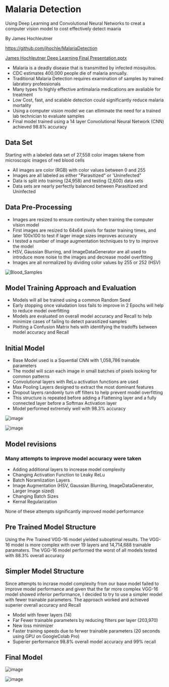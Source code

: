 # Malaria Detection

Using Deep Learning and Convolutional Neural Networks to creat a computer vision model to cost effectively detect maaria


By James Hochleutner



https://github.com/jhochle/MalariaDetection

[James Hochleutner Deep Learning Final Presentation.pptx](https://github.com/jhochle/MalariaDetection/files/8942084/James.Hochleutner.Deep.Learning.Final.Presentation.pptx)

- Malaria is a deadly disease that is transmitted by infected mosquitos.
- CDC estimates 400,000 people die of malaria annually.
- Traditional Malaria Detection requires examination of samples by trained labratory professionals
- Many types fo highly effective antimalaria medications are avaliable for treatment
- Low Cost, fast, and scalable detection could significantly reduce malaria mortality
- Using a computer vision model we can elliminate the need for a trained lab technician to evaluate samples
- Final model trained using a 14 layer Convolutional Neural Network (CNN) achieved 98.8% accuracy


## Data Set

Starting with a labeled data set of 27,558 color images takene from microscopic images of red blood cells

- All images are color (RGB) with color values between 0 and 255
- Images are all labeled as either "Parasitized" or 'Uninefected"
- Data is split into training (24,958) and testing (2,600) data sets
- Data sets are nearly perfectly balanced between Parasitized and Uninfected

## Data Pre-Processing

- Images are resized to ensure continuity when training the computer vision model
- First images are resized to 64x64 pixels for faster training times, and later 100x100 to test if lager image sizes improves accuracy
- I tested a number of image augmentation techniques to try to improve the model
- HSV, Gaussian Blurring, and ImageDataGenerator are all used to introduce more noise to the images and decrease model overfitting 
- Images are all normalized by dividing color values by 255 or 252 (HSV) 

![Blood_Samples](https://user-images.githubusercontent.com/62751735/174665229-fb97527f-c059-4e57-a932-1d74ac696912.jpg)


## Model Training Approach and Evaluation

- Models will all be trained using a common Random Seed
- Early stopping once valudation loss fails to improve in 2 Epochs will help to reduce model overfitting
- Models are evaluated on overall model accuracy and Recall to help minimize cases of failing to detect parasitized samples
- Plotting a Confusion Matrix hels with identifying the tradoffs between model accuracy and Recall

## Initial Model

- Base Model used is a Squential CNN with 1,058,786 trainable parameters
- The model will scan each image in small batches of pixels looking for common patterns
- Convolutional layers with ReLu activation functions are used
- Max Pooling Layers designed to extract the most dominant features
- Dropout layers randomly turn off filters to help prevent model overfitting
- This structure is repeated before adding a Flattening layer and a fully connected layer before a Softmax Activation layer
- Model performed extremely well with 98.3% accuracy

![image](https://user-images.githubusercontent.com/62751735/174659338-bc38317c-ca71-41d6-82b0-6755ed2c38e2.png)

![image](https://user-images.githubusercontent.com/62751735/174659505-28e1436e-b321-4fa1-9a2e-e791f092b8ee.png)

## Model revisions 

### Many attempts to improve model accuracy were taken 

- Adding additional layers to increase model complexity
- Changing Activation Function to Leaky ReLu
- Batch Noramlization Layers
- Image Augmentation (HSV, Gaussian Blurring, ImageDataGenerator, Larger Image sized)
- Changing Batch Sizes
- Kernal Regularization

None of these attempts significantly improved model performance

## Pre Trained Model Structure

Using the Pre Trained VGG-16 model yielded suboptimal results.  The VGG-16 model is more complex with over 19 layers and 14,714,688 trainable paramaters.  The VGG-16 model performed the worst of all models tested with 88.3% overall accuracy

## Simpler Model Structure

Since attempts to incrase model complexity from our base model failed to improve model performance and given that the far more complex VGG-16 model showed inferior performance, I decided to try to use a simpler model with fewer trainable parameters.  The approach worked and achieved superier overall accuracy and Recall

- Model with fewer layers (14)
- Far Fewer trainable parameters by reducing filters per layer (203,970)
- New loss minimizer
- Faster training speeds due to ferwer trainable parameters (20 seconds using GPU on GoogleColab Pro)
- Superier performance 98.8% overall model accuracy and 99% recall

## Final Model

![image](https://user-images.githubusercontent.com/62751735/174659306-e632fd28-3edc-4a42-8d3a-6e8a6675ed60.png)

![image](https://user-images.githubusercontent.com/62751735/174659455-ac4fe9c2-8efa-40b2-8aa2-e5f33d38d0f2.png)
